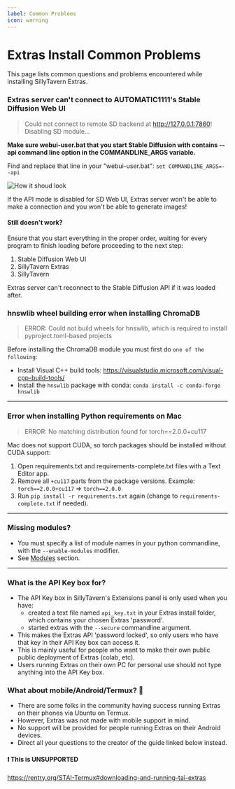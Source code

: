 ```yaml
---
label: Common Problems
icon: warning
---
```

# Extras Install Common Problems

This page lists common questions and problems encountered while installing SillyTavern Extras.

### Extras server can't connect to AUTOMATIC1111's Stable Diffusion Web UI

> Could not connect to remote SD backend at <http://127.0.0.1:7860>! Disabling SD module...

**Make sure webui-user.bat that you start Stable Diffusion with contains --api command line option in the COMMANDLINE_ARGS variable.**

Find and replace that line in your "webui-user.bat": `set COMMANDLINE_ARGS=--api`

![How it shoud look](https://github.com/SillyTavern/SillyTavern-Docs/assets/18619528/a823d134-14fb-40c6-b3f1-2e174e7b1172)

If the API mode is disabled for SD Web UI, Extras server won't be able to make a connection and you won't be able to generate images!

#### Still doesn't work?

Ensure that you start everything in the proper order, waiting for every program to finish loading before proceeding to the next step:

1. Stable Diffusion Web UI
2. SillyTavern Extras
3. SillyTavern

Extras server can't reconnect to the Stable Diffusion API if it was loaded after.

### hnswlib wheel building error when installing ChromaDB

> ERROR: Could not build wheels for hnswlib, which is required to install pyproject.toml-based projects

Before installing the ChromaDB module you must first do `one of the following`:

* Install Visual C++ build tools: <https://visualstudio.microsoft.com/visual-cpp-build-tools/>
* Install the `hnswlib` package with conda: `conda install -c conda-forge hnswlib`

---

### Error when installing Python requirements on Mac

> ERROR: No matching distribution found for torch==2.0.0+cu117

Mac does not support CUDA, so torch packages should be installed without CUDA support:

1. Open requirements.txt and requirements-complete.txt files with a Text Editor app.
2. Remove all `+cu117` parts from the package versions. Example: `torch==2.0.0+cu117` => `torch==2.0.0`
3. Run `pip install -r requirements.txt` again (change to `requirements-complete.txt` if needed).

---

### Missing modules?

* You must specify a list of module names in your python commandline, with the `--enable-modules` modifier.
* See [Modules](https://docs.sillytavern.app/extras/installation/#decide-which-module-to-use) section.

---

### What is the API Key box for?

* The API Key box in SillyTavern's Extensions panel is only used when you have:
  * created a text file named `api_key.txt` in your Extras install folder, which contains your chosen Extras 'password'.
  * started extras with the `--secure` commandline argument.
* This makes the Extras API 'password locked', so only users who have that key in their API Key box can access it.
* This is mainly useful for people who want to make their own public public deployment of Extras (colab, etc).
* Users running Extras on their own PC for personal use should not type anything into the API Key box.

### What about mobile/Android/Termux? 🤔

* There are some folks in the community having success running Extras on their phones via Ubuntu on Termux.
* However, Extras was not made with mobile support in mind.
* No support will be provided for people running Extras on their Android devices.
* Direct all your questions to the creator of the guide linked below instead.

#### ❗ This is UNSUPPORTED

<https://rentry.org/STAI-Termux#downloading-and-running-tai-extras>

